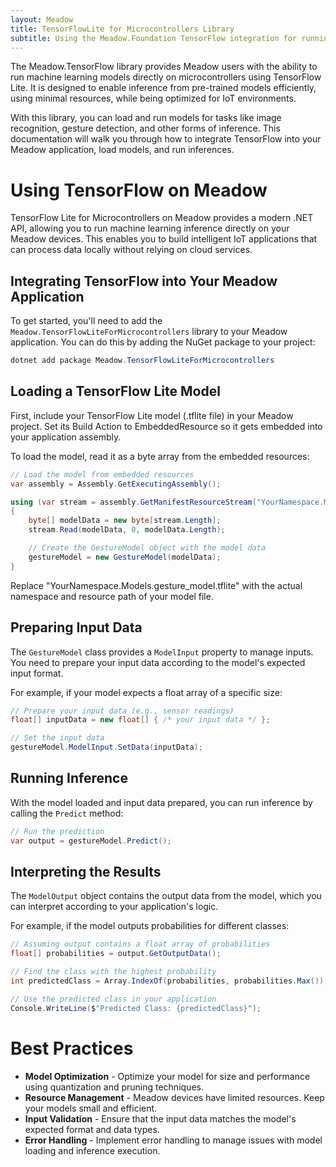 ```yaml
---
layout: Meadow
title: TensorFlowLite for Microcontrollers Library
subtitle: Using the Meadow.Foundation TensorFlow integration for running machine learning models on Meadow devices.
---
```



The Meadow.TensorFlow library provides Meadow users with the ability to run machine learning models directly on microcontrollers using TensorFlow Lite. It is designed to enable inference from pre-trained models efficiently, using minimal resources, while being optimized for IoT environments.

With this library, you can load and run models for tasks like image recognition, gesture detection, and other forms of inference. This documentation will walk you through how to integrate TensorFlow into your Meadow application, load models, and run inferences.

# Using TensorFlow on Meadow

TensorFlow Lite for Microcontrollers on Meadow provides a modern .NET API, allowing you to run machine learning inference directly on your Meadow devices. This enables you to build intelligent IoT applications that can process data locally without relying on cloud services.

## Integrating TensorFlow into Your Meadow Application

To get started, you'll need to add the `Meadow.TensorFlowLiteForMicrocontrollers` library to your Meadow application. You can do this by adding the NuGet package to your project:

```csharp
dotnet add package Meadow.TensorFlowLiteForMicrocontrollers
```

## Loading a TensorFlow Lite Model

First, include your TensorFlow Lite model (.tflite file) in your Meadow project. Set its Build Action to EmbeddedResource so it gets embedded into your application assembly.

To load the model, read it as a byte array from the embedded resources:

```csharp
// Load the model from embedded resources
var assembly = Assembly.GetExecutingAssembly();

using (var stream = assembly.GetManifestResourceStream("YourNamespace.Models.gesture_model.tflite"))
{
    byte[] modelData = new byte[stream.Length];
    stream.Read(modelData, 0, modelData.Length);

    // Create the GestureModel object with the model data
    gestureModel = new GestureModel(modelData);
}
```

Replace "YourNamespace.Models.gesture_model.tflite" with the actual namespace and resource path of your model file.

## Preparing Input Data

The `GestureModel` class provides a `ModelInput` property to manage inputs. You need to prepare your input data according to the model's expected input format.

For example, if your model expects a float array of a specific size:

```csharp
// Prepare your input data (e.g., sensor readings)
float[] inputData = new float[] { /* your input data */ };

// Set the input data
gestureModel.ModelInput.SetData(inputData);
```

## Running Inference

With the model loaded and input data prepared, you can run inference by calling the `Predict` method:

```csharp
// Run the prediction
var output = gestureModel.Predict();
```

## Interpreting the Results

The `ModelOutput` object contains the output data from the model, which you can interpret according to your application's logic.

For example, if the model outputs probabilities for different classes:

```csharp
// Assuming output contains a float array of probabilities
float[] probabilities = output.GetOutputData();

// Find the class with the highest probability
int predictedClass = Array.IndexOf(probabilities, probabilities.Max());

// Use the predicted class in your application
Console.WriteLine($"Predicted Class: {predictedClass}");
```

# Best Practices

* **Model Optimization** - Optimize your model for size and performance using quantization and pruning techniques.
* **Resource Management** - Meadow devices have limited resources. Keep your models small and efficient.
* **Input Validation** - Ensure that the input data matches the model's expected format and data types.
* **Error Handling** - Implement error handling to manage issues with model loading and inference execution.
